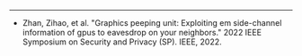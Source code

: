 ---
* Zhan, Zihao, et al. "Graphics peeping unit: Exploiting em side-channel information of gpus to eavesdrop on your neighbors." 2022 IEEE Symposium on Security and Privacy (SP). IEEE, 2022.






